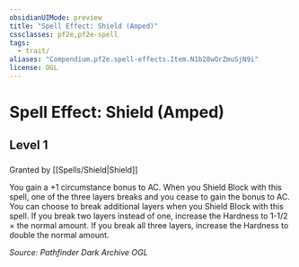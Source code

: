 ```yaml
---
obsidianUIMode: preview
title: "Spell Effect: Shield (Amped)"
cssclasses: pf2e,pf2e-spell
tags:
  - trait/
aliases: "Compendium.pf2e.spell-effects.Item.N1b28wOrZmuSjN9i"
license: OGL
---
```

# Spell Effect: Shield (Amped)
## Level 1
### 






Granted by [[Spells/Shield|Shield]]

You gain a +1 circumstance bonus to AC. When you Shield Block with this spell, one of the three layers breaks and you cease to gain the bonus to AC. You can choose to break additional layers when you Shield Block with this spell. If you break two layers instead of one, increase the Hardness to 1-1/2 × the normal amount. If you break all three layers, increase the Hardness to double the normal amount.

*Source: Pathfinder Dark Archive*
*OGL*